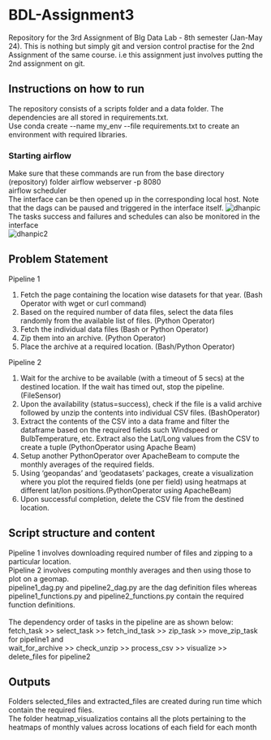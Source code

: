 # BDL-Assignment3
Repository for the 3rd Assignment of BIg Data Lab - 8th semester (Jan-May 24). This is nothing but simply git and version control practise for the 2nd Assignment of the same course. i.e this assignment just involves putting the 2nd assignment on git.

## Instructions on how to run
The repository consists of a scripts folder and a data folder. The dependencies are all stored in requirements.txt. <br />
Use conda create --name my_env --file requirements.txt to create an environment with required libraries. 
### Starting airflow
Make sure that these commands are run from the base directory (repository) folder
airflow webserver -p 8080 <br />
airflow scheduler <br />
The interface can be then opened up in the corresponding local host. Note that the dags can be paused and triggered in the interface itself. 
![dhanpic](https://github.com/dhan-02/BDL-Assignment3/assets/74642765/b82515e2-accd-4599-a7e9-b0c7db071c99)
<br />
The tasks success and failures and schedules can also be monitored in the interface
<br />
![dhanpic2](https://github.com/dhan-02/BDL-Assignment3/assets/74642765/c13979e8-7df0-4622-8da5-dc249cf846eb)

## Problem Statement
Pipeline 1 <br />
1. Fetch the page containing the location wise datasets for that year. (Bash Operator with
wget or curl command) 
2. Based on the required number of data files, select the data files randomly from the available
list of files. (Python Operator)
3. Fetch the individual data files (Bash or Python Operator)
4. Zip them into an archive. (Python Operator)
5. Place the archive at a required location. (Bash/Python Operator)

Pipeline 2 <br />
1. Wait for the archive to be available (with a timeout of 5 secs) at the destined location. If
the wait has timed out, stop the pipeline. (FileSensor)
2. Upon the availability (status=success), check if the file is a valid archive followed by unzip
the contents into individual CSV files. (BashOperator)
3. Extract the contents of the CSV into a data frame and filter the dataframe based on the
required fields such Windspeed or BulbTemperature, etc. Extract also the Lat/Long values
from the CSV to create a tuple (PythonOperator using Apache Beam)
4. Setup another PythonOperator over ApacheBeam to compute the monthly averages of the
required fields.
5. Using ‘geopandas’ and ‘geodatasets’ packages, create a visualization where you plot the
required fields (one per field) using heatmaps at different lat/lon positions.(PythonOperator using ApacheBeam)
6. Upon successful completion, delete the CSV file from the destined location.

## Script structure and content
Pipeline 1 involves downloading required number of files and zipping to a particular location. <br />
Pipeline 2 involves computing monthly averages and then using those to plot on a geomap. <br />
pipeline1_dag.py and pipeline2_dag.py are the dag definition files whereas pipeline1_functions.py and pipeline2_functions.py contain the required function definitions. <br /> <br />
The dependency order of tasks in the pipeline are as shown below: <br />
fetch_task >> select_task >> fetch_ind_task >> zip_task >> move_zip_task for pipeline1 and <br />
wait_for_archive >> check_unzip >> process_csv >> visualize >> delete_files for pipeline2 <br />

## Outputs
Folders selected_files and extracted_files are created during run time which contain the required files.<br />
The folder heatmap_visualizatios contains all the plots pertaining to the heatmaps of monthly values across locations of each field for each month
